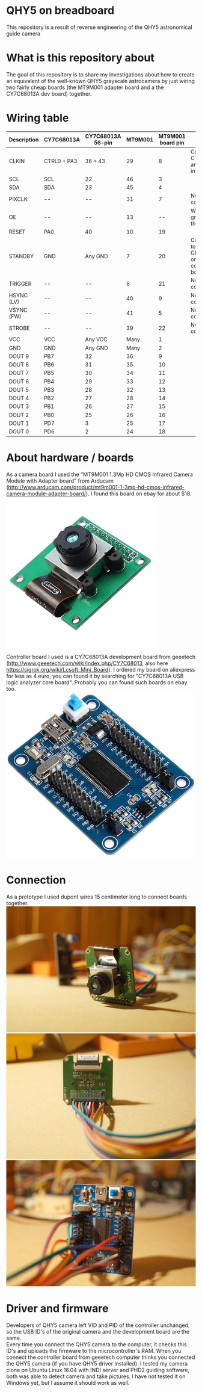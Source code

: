 # QHY5 on breadboard
This repository is a result of reverse engineering of the QHY5 astronomical guide camera 

# What is this repository about
The goal of this repository is to share my investigations about how to create an equivalent of the well-known QHY5 grayscale astrocamera by just wiring two fairly cheap boards (the MT9M001 adapter board and a the CY7C68013A dev board) together.

# Wiring table
| Description | CY7C68013A | CY7C68013A 56-pin | MT9M001 | MT9M001 board pin | Note |
| ----------- | ---------- | ----------------- | ------- | ----------------- | ---- | 
| CLKIN       | CTRL0 + PA3| 36 + 43           | 29      | 8                 | Connect CTRL0 and PA3 in parallel |
| SCL         | SCL        | 22                | 46      | 3                 |      |
| SDA         | SDA        | 23                | 45      | 4                 |      |
| PIXCLK      | --         | --                | 31      | 7                 | Not connected |
| OE          | --         | --                | 13      | --                | Wired to ground on the board |
| RESET       | PA0        | 40                | 10      | 19                |      |
| STANDBY     | GND        | Any GND           | 7       | 20                | Connect to any GND pin on the controller board |
| TRIGGER     | --         | --                | 8       | 21                | Not connected |
| HSYNC (LV)  | --         | --                | 40      | 9                 | Not connected |
| VSYNC (FW)  | --         | --                | 41      | 5                 | Not connected |
| STROBE      | --         | --                | 39      | 22                | Not connected |
| VCC         | VCC        | Any VCC           | Many    | 1                 |      |
| GND         | GND        | Any GND           | Many    | 2                 |      |
| DOUT 9      | PB7        | 32                | 36      | 9                 |      |
| DOUT 8      | PB6        | 31                | 35      | 10                |      |
| DOUT 7      | PB5        | 30                | 34      | 11                |      |
| DOUT 6      | PB4        | 29                | 33      | 12                |      |
| DOUT 5      | PB3        | 28                | 32      | 13                |      |
| DOUT 4      | PB2        | 27                | 28      | 14                |      |
| DOUT 3      | PB1        | 26                | 27      | 15                |      |
| DOUT 2      | PB0        | 25                | 26      | 16                |      |
| DOUT 1      | PD7        | 3                 | 25      | 17                |      |
| DOUT 0      | PD6        | 2                 | 24      | 18                |      |

# About hardware / boards
As a camera board I used the "MT9M001 1.3Mp HD CMOS Infrared Camera Module with Adapter board" from Arducam (http://www.arducam.com/product/mt9m001-1-3mp-hd-cmos-infrared-camera-module-adapter-board/). I found this board on ebay for about $18. 
![](images/MT9M001-board.jpg?raw=true)

Controller board I used is a CY7C68013A development board from geeetech (http://www.geeetech.com/wiki/index.php/CY7C68013, also here https://sigrok.org/wiki/Lcsoft_Mini_Board). I ordered my board on aliexpress for less as 4 euro, you can found it by searching for "CY7C68013A USB logic analyzer core board". Probably you can found such boards on ebay too. 
![](images/CY7C68013A.jpg?raw=true)

# Connection
As a prototype I used dupont wires 15 centimeter long to connect boards together.
 ![](images/camera-module.jpg?raw=true)
 ![](images/camera-module-back-side.jpg?raw=true)
 ![](images/controller-board.jpg?raw=true)

 # Driver and firmware
Developers of QHY5 camera left VID and PID of the controller unchanged, so the USB ID's of the original camera and the development board are the same.  
Every time you connect the QHY5 camera to the computer, it checks this ID's and uploads the firmware to the microcontroller's RAM. When you connect the controller board from geeetech computer thinks you connected the QHY5 camera (if you have QHY5 driver installed). 
I tested my camera clone on Ubuntu Linux 16.04 with INDI server and PHD2 guiding software, both was able to detect camera and take pictures. I have not tested it on Windows yet, but I assume it should work as well.